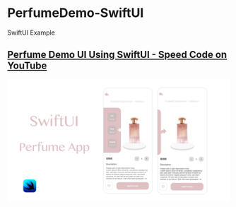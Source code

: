 # PerfumeDemo-SwiftUI
SwiftUI Example
## [ Perfume Demo UI Using SwiftUI  - Speed Code on YouTube](https://youtu.be/mQeKlNYW2Eo)
[![](PerfumeDemo-SwiftUI/Resources/banner.png)](https://youtu.be/mQeKlNYW2Eo "Click to Watch!")

